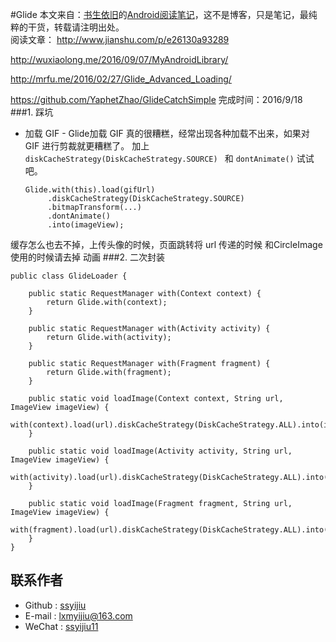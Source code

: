 #Glide
本文来自：[书生依旧](https://github.com/ssyijiu)的[Android阅读笔记](https://github.com/ssyijiu/Android-ReadingNotes)，这不是博客，只是笔记，最纯粹的干货，转载请注明出处。     
阅读文章：  http://www.jianshu.com/p/e26130a93289

http://wuxiaolong.me/2016/09/07/MyAndroidLibrary/

http://mrfu.me/2016/02/27/Glide_Advanced_Loading/

https://github.com/YaphetZhao/GlideCatchSimple
完成时间：2016/9/18  
###1. 踩坑
- 加载 GIF - Glide加载 GIF 真的很糟糕，经常出现各种加载不出来，如果对 GIF 进行剪裁就更糟糕了。
    加上 `diskCacheStrategy(DiskCacheStrategy.SOURCE) ` 和 `dontAnimate()` 试试吧。

    ```
    Glide.with(this).load(gifUrl)
    	 .diskCacheStrategy(DiskCacheStrategy.SOURCE)
    	 .bitmapTransform(...)
    	 .dontAnimate()
    	 .into(imageView);
    ```
缓存怎么也去不掉，上传头像的时候，页面跳转将 url 传递的时候
和CircleImage使用的时候请去掉 动画
###2. 二次封装
```
public class GlideLoader {
	
	public static RequestManager with(Context context) {
		return Glide.with(context);
	}
	
	public static RequestManager with(Activity activity) {
		return Glide.with(activity);
	}
	
	public static RequestManager with(Fragment fragment) {
		return Glide.with(fragment);
	}
	
	public static void loadImage(Context context, String url, ImageView imageView) {
		with(context).load(url).diskCacheStrategy(DiskCacheStrategy.ALL).into(imageView);
	}
	
	public static void loadImage(Activity activity, String url, ImageView imageView) {
		with(activity).load(url).diskCacheStrategy(DiskCacheStrategy.ALL).into(imageView);
	}
	
	public static void loadImage(Fragment fragment, String url, ImageView imageView) {
		with(fragment).load(url).diskCacheStrategy(DiskCacheStrategy.ALL).into(imageView);
	}
}
```
## 联系作者
- Github : [ssyijiu](https://github.com/ssyijiu)
- E-mail : lxmyijiu@163.com
- WeChat : [ssyijiu11](http://obe5pxv6t.bkt.clouddn.com/weixin.jpg)